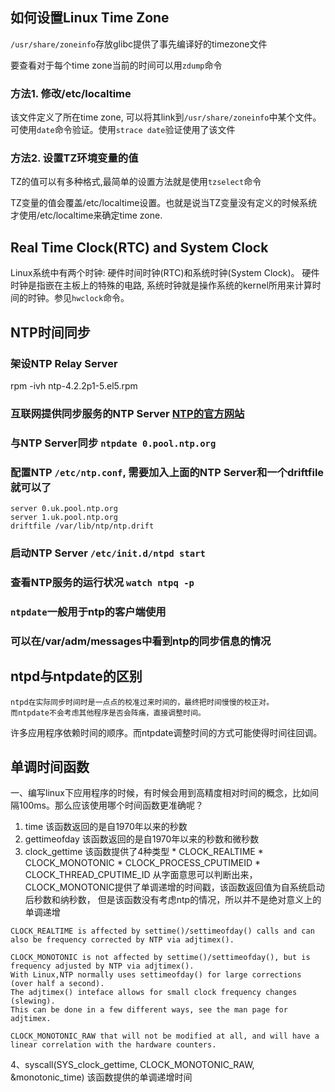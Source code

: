## 如何设置Linux Time Zone
`/usr/share/zoneinfo`存放glibc提供了事先编译好的timezone文件

要查看对于每个time zone当前的时间可以用`zdump`命令

### 方法1. 修改/etc/localtime
该文件定义了所在time zone, 可以将其link到`/usr/share/zoneinfo`中某个文件。 可使用`date`命令验证。使用`strace date`验证使用了该文件
### 方法2. 设置TZ环境变量的值
TZ的值可以有多种格式,最简单的设置方法就是使用`tzselect`命令

TZ变量的值会覆盖/etc/localtime设置。也就是说当TZ变量没有定义的时候系统才使用/etc/localtime来确定time zone.

## Real Time Clock(RTC) and System Clock
Linux系统中有两个时钟: 硬件时间时钟(RTC)和系统时钟(System Clock)。
硬件时钟是指嵌在主板上的特殊的电路, 系统时钟就是操作系统的kernel所用来计算时间的时钟。参见`hwclock`命令。


## NTP时间同步
### 架设NTP Relay Server
rpm -ivh ntp-4.2.2p1-5.el5.rpm
### 互联网提供同步服务的NTP Server [NTP的官方网站](http://www.pool.ntp.org)
### 与NTP Server同步 `ntpdate 0.pool.ntp.org`
### 配置NTP `/etc/ntp.conf`, 需要加入上面的NTP Server和一个driftfile就可以了
```
server 0.uk.pool.ntp.org
server 1.uk.pool.ntp.org
driftfile /var/lib/ntp/ntp.drift
```
### 启动NTP Server `/etc/init.d/ntpd start`
### 查看NTP服务的运行状况 `watch ntpq -p`
### `ntpdate`一般用于ntp的客户端使用
### 可以在/var/adm/messages中看到ntp的同步信息的情况

## ntpd与ntpdate的区别
```
ntpd在实际同步时间时是一点点的校准过来时间的，最终把时间慢慢的校正对。
而ntpdate不会考虑其他程序是否会阵痛，直接调整时间。
```
许多应用程序依赖时间的顺序。而ntpdate调整时间的方式可能使得时间往回调。

## 单调时间函数
一、编写linux下应用程序的时候，有时候会用到高精度相对时间的概念，比如间隔100ms。那么应该使用哪个时间函数更准确呢？
   1. time
        该函数返回的是自1970年以来的秒数
   2. gettimeofday
        该函数返回的是自1970年以来的秒数和微秒数
   3. clock_gettime
        该函数提供了4种类型
           * CLOCK_REALTIME
           * CLOCK_MONOTONIC
           * CLOCK_PROCESS_CPUTIMEID
           * CLOCK_THREAD_CPUTIME_ID
        从字面意思可以判断出来，CLOCK_MONOTONIC提供了单调递增的时间戳，该函数返回值为自系统启动后秒数和纳秒数，
        但是该函数没有考虑ntp的情况，所以并不是绝对意义上的单调递增
```
CLOCK_REALTIME is affected by settime()/settimeofday() calls and can also be frequency corrected by NTP via adjtimex().

CLOCK_MONOTONIC is not affected by settime()/settimeofday(), but is frequency adjusted by NTP via adjtimex().
With Linux,NTP normally uses settimeofday() for large corrections (over half a second). 
The adjtimex() inteface allows for small clock frequency changes (slewing). 
This can be done in a few different ways, see the man page for adjtimex.

CLOCK_MONOTONIC_RAW that will not be modified at all, and will have a linear correlation with the hardware counters.
```

   4、syscall(SYS_clock_gettime, CLOCK_MONOTONIC_RAW, &monotonic_time)
        该函数提供的单调递增时间
